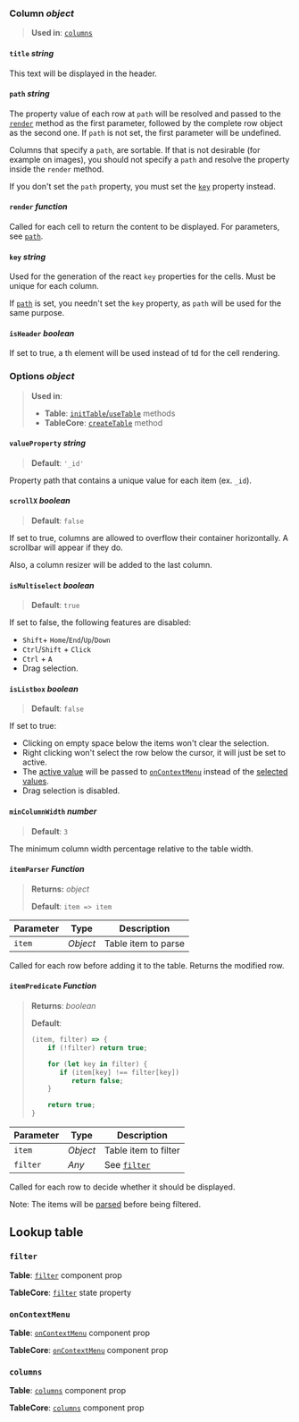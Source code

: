 ### Column *object*

> **Used in**: [`columns`](#columns)
>

#### `title` *string*

This text will be displayed in the header.

#### `path` *string*

The property value of each row at `path` will be resolved and passed to the [`render`](#render-function) method as the first parameter, followed by the complete row object as the second one. If `path` is not set, the first parameter will be undefined. 

Columns that specify a `path`, are sortable. If that is not desirable (for example on images), you should not specify a `path` and resolve the property inside the `render` method.

If you don't set the `path` property, you must set the [`key`](#key-string) property instead.

#### `render`  *function*

Called for each cell to return the content to be displayed. For parameters, see [`path`](#path-string).

#### `key` *string*

Used for the generation of the react `key` properties for the cells. Must be unique for each column.

If [`path`](#path-string) is set, you needn't set the `key` property, as `path` will be used for the same purpose.

#### `isHeader` *boolean*

If set to true, a th element will be used instead of td for the cell rendering.



### Options *object*

> **Used in**:
>
> * **Table**: [`initTable`/`useTable`](./table.md#setup) methods
> * **TableCore**: [`createTable`](#reducer) method

#### `valueProperty` *string*

> **Default**: `'_id'`

Property path that contains a unique value for each item (ex. `_id`). 

#### `scrollX` *boolean*

> **Default**: `false`

If set to true, columns are allowed to overflow their container horizontally. A scrollbar will appear if they do.

Also, a column resizer will be added to the last column.

#### `isMultiselect` *boolean*

> **Default**: `true`

If set to false, the following features are disabled:

* `Shift`+ `Home`/`End`/`Up`/`Down`
* `Ctrl`/`Shift`  + `Click`
* `Ctrl` + `A`
* Drag selection.

#### `isListbox` *boolean*

> **Default**: `false`

If set to true:

* Clicking on empty space below the items won't clear the selection.
* Right clicking won't select the row below the cursor, it will just be set to active.
* The [active value](./core.md#activevalue-any) will be passed to [`onContextMenu`](#oncontextmenu) instead of the [selected values](./core.md#selectedvalues-array-of-any).
* Drag selection is disabled.

#### `minColumnWidth` *number*

> **Default**: `3`
>

The minimum column width percentage relative to the table width.

#### `itemParser` _Function_

> **Returns:** *object*
>
> **Default**: `item => item`

| Parameter | Type     | Description         |
| --------- | -------- | ------------------- |
| `item`    | *Object* | Table item to parse |

Called for each row before adding it to the table. Returns the modified row.

#### `itemPredicate` _Function_

> **Returns**: *boolean*
>
> **Default**: 
>
> ```javascript
> (item, filter) => {
>     if (!filter) return true;
> 
>     for (let key in filter) {
>        if (item[key] !== filter[key])
>           return false;
>     }
> 
>     return true;
> }
> ```

| Parameter | Type     | Description             |
| --------- | -------- | ----------------------- |
| `item`    | *Object* | Table item to filter    |
| `filter`  | *Any*    | See [`filter`](#filter) |

Called for each row to decide whether it should be displayed.

Note: The items will be [parsed](#itemparser-function) before being filtered.



## Lookup table

### `filter`

**Table**: [`filter`](./table.md#filter-any) component prop

**TableCore**: [`filter`](./core.md#filter-any) state property

### `onContextMenu`

**Table**: [`onContextMenu`](./table.md#onContextMenu-function) component prop

**TableCore**: [`onContextMenu`](./core.md#onContextMenu-function) component prop

### `columns`

**Table**: [`columns`](./table.md#columns-array-of-column) component prop

**TableCore**: [`columns`](./core.md#columns-array-of-column) component prop